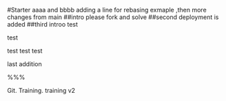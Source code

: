 #Starter 
aaaa and bbbb
adding a line for rebasing exmaple
,then more changes from main
##intro
please fork and solve
##second
deployment is added
##third
introo 
test 

test

test test test

last addition

%%%

Git. Training.
training v2